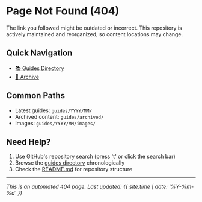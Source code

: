 # Page Not Found (404)

The link you followed might be outdated or incorrect. This repository is actively maintained and reorganized, so content locations may change.

## Quick Navigation
- [📚 Guides Directory](guides/README.md)
- [📂 Archive](guides/archived/README.md)

## Common Paths
- Latest guides: `guides/YYYY/MM/`
- Archived content: `guides/archived/`
- Images: `guides/YYYY/MM/images/`

## Need Help?
1. Use GitHub's repository search (press 't' or click the search bar)
2. Browse the [guides directory](guides/) chronologically
3. Check the [README.md](README.md) for repository structure

---
*This is an automated 404 page. Last updated: {{ site.time | date: '%Y-%m-%d' }}* 